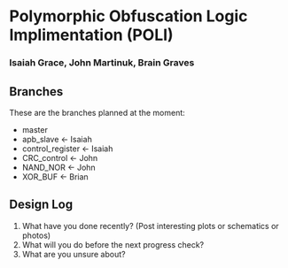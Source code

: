 # Polymorphic Obfuscation Logic Implimentation (POLI)
### Isaiah Grace, John Martinuk, Brain Graves

## Branches
These are the branches planned at the moment:
- master
- apb_slave <- Isaiah
- control_register <- Isaiah
- CRC_control <- John
- NAND_NOR <- John
- XOR_BUF <- Brian

## Design Log
 1. What have you done recently? (Post interesting plots or schematics or photos)
 2. What will you do before the next progress check?
 3. What are you unsure about?
